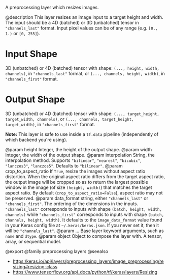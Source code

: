 A preprocessing layer which resizes images.

@description
This layer resizes an image input to a target height and width. The input
should be a 4D (batched) or 3D (unbatched) tensor in `"channels_last"`
format. Input pixel values can be of any range
(e.g. `[0., 1.)` or `[0, 255]`).

# Input Shape
3D (unbatched) or 4D (batched) tensor with shape:
`(..., height, width, channels)`, in `"channels_last"` format,
or `(..., channels, height, width)`, in `"channels_first"` format.

# Output Shape
3D (unbatched) or 4D (batched) tensor with shape:
    `(..., target_height, target_width, channels)`,
    or `(..., channels, target_height, target_width)`,
    in `"channels_first"` format.

**Note:** This layer is safe to use inside a `tf.data` pipeline
(independently of which backend you're using).

@param height Integer, the height of the output shape.
@param width Integer, the width of the output shape.
@param interpolation String, the interpolation method.
    Supports `"bilinear"`, `"nearest"`, `"bicubic"`,
    `"lanczos3"`, `"lanczos5"`. Defaults to `"bilinear"`.
@param crop_to_aspect_ratio If `True`, resize the images without aspect
    ratio distortion. When the original aspect ratio differs
    from the target aspect ratio, the output image will be
    cropped so as to return the
    largest possible window in the image (of size `(height, width)`)
    that matches the target aspect ratio. By default
    (`crop_to_aspect_ratio=False`), aspect ratio may not be preserved.
@param data_format string, either `"channels_last"` or `"channels_first"`.
    The ordering of the dimensions in the inputs. `"channels_last"`
    corresponds to inputs with shape `(batch, height, width, channels)`
    while `"channels_first"` corresponds to inputs with shape
    `(batch, channels, height, width)`. It defaults to the
    `image_data_format` value found in your Keras config file at
    `~/.keras/keras.json`. If you never set it, then it will be
    `"channels_last"`.
@param ... Base layer keyword arguments, such as `name` and `dtype`.
@param object Object to compose the layer with. A tensor, array, or sequential model.

@export
@family preprocessing layers
@seealso
+ <https:/keras.io/api/layers/preprocessing_layers/image_preprocessing/resizing#resizing-class>
+ <https://www.tensorflow.org/api_docs/python/tf/keras/layers/Resizing>
